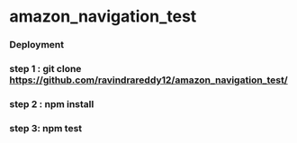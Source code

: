 # amazon_navigation_test

### Deployment 

### step 1 : git clone https://github.com/ravindrareddy12/amazon_navigation_test/

### step 2 : npm install

### step 3: npm test
